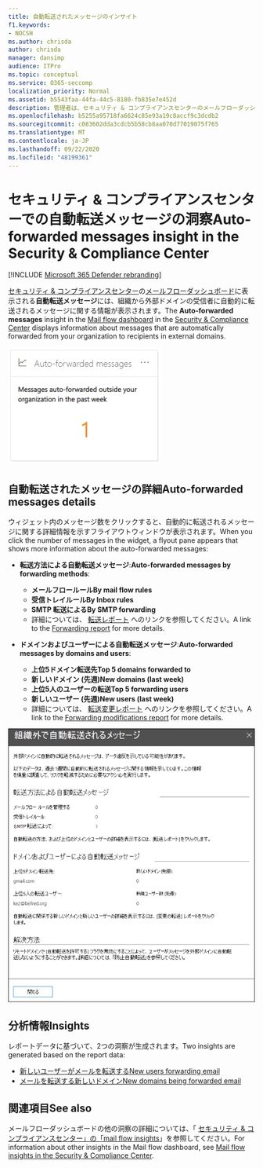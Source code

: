 ```yaml
---
title: 自動転送されたメッセージのインサイト
f1.keywords:
- NOCSH
ms.author: chrisda
author: chrisda
manager: dansimp
audience: ITPro
ms.topic: conceptual
ms.service: O365-seccomp
localization_priority: Normal
ms.assetid: b5543faa-44fa-44c5-8180-fb835e7e452d
description: 管理者は、セキュリティ & コンプライアンスセンターのメールフローダッシュボードでの自動転送メッセージレポートについて説明します。
ms.openlocfilehash: b5255a95718fa6624c85e93a19c8accf9c3dcdb2
ms.sourcegitcommit: c083602dda3cdcb5b58cb8aa070d77019075f765
ms.translationtype: MT
ms.contentlocale: ja-JP
ms.lasthandoff: 09/22/2020
ms.locfileid: "48199361"
---
```

# <a name="auto-forwarded-messages-insight-in-the-security--compliance-center"></a><span data-ttu-id="16af7-103">セキュリティ & コンプライアンスセンターでの自動転送メッセージの洞察</span><span class="sxs-lookup"><span data-stu-id="16af7-103">Auto-forwarded messages insight in the Security & Compliance Center</span></span>

[!INCLUDE [Microsoft 365 Defender rebranding](../includes/microsoft-defender-for-office.md)]


<span data-ttu-id="16af7-104">[セキュリティ & コンプライアンスセンター](https://protection.office.com)の[メールフローダッシュボード](mail-flow-insights-v2.md)に表示される**自動転送メッセージ**には、組織から外部ドメインの受信者に自動的に転送されるメッセージに関する情報が表示されます。</span><span class="sxs-lookup"><span data-stu-id="16af7-104">The **Auto-forwarded messages** insight in the [Mail flow dashboard](mail-flow-insights-v2.md) in the [Security & Compliance Center](https://protection.office.com) displays information about messages that are automatically forwarded from your organization to recipients in external domains.</span></span>

![セキュリティ & コンプライアンスセンターの自動転送メッセージウィジェット](../../media/mfi-auto-forwarded-messages.png)

## <a name="auto-forwarded-messages-details"></a><span data-ttu-id="16af7-106">自動転送されたメッセージの詳細</span><span class="sxs-lookup"><span data-stu-id="16af7-106">Auto-forwarded messages details</span></span>

<span data-ttu-id="16af7-107">ウィジェット内のメッセージ数をクリックすると、自動的に転送されるメッセージに関する詳細情報を示すフライアウトウィンドウが表示されます。</span><span class="sxs-lookup"><span data-stu-id="16af7-107">When you click the number of messages in the widget, a flyout pane appears that shows more information about the auto-forwarded messages:</span></span>

- <span data-ttu-id="16af7-108">**転送方法による自動転送メッセージ**:</span><span class="sxs-lookup"><span data-stu-id="16af7-108">**Auto-forwarded messages by forwarding methods**:</span></span>

  - <span data-ttu-id="16af7-109">**メールフロールール**</span><span class="sxs-lookup"><span data-stu-id="16af7-109">**By mail flow rules**</span></span>
  - <span data-ttu-id="16af7-110">**受信トレイルール**</span><span class="sxs-lookup"><span data-stu-id="16af7-110">**By Inbox rules**</span></span>
  - <span data-ttu-id="16af7-111">**SMTP 転送による**</span><span class="sxs-lookup"><span data-stu-id="16af7-111">**By SMTP forwarding**</span></span>
  - <span data-ttu-id="16af7-112">詳細については、 [転送レポート](view-mail-flow-reports.md#forwarding-report) へのリンクを参照してください。</span><span class="sxs-lookup"><span data-stu-id="16af7-112">A link to the [Forwarding report](view-mail-flow-reports.md#forwarding-report) for more details.</span></span>

- <span data-ttu-id="16af7-113">**ドメインおよびユーザーによる自動転送メッセージ**:</span><span class="sxs-lookup"><span data-stu-id="16af7-113">**Auto-forwarded messages by domains and users**:</span></span>

  - <span data-ttu-id="16af7-114">**上位5ドメイン転送先**</span><span class="sxs-lookup"><span data-stu-id="16af7-114">**Top 5 domains forwarded to**</span></span>
  - <span data-ttu-id="16af7-115">**新しいドメイン (先週)**</span><span class="sxs-lookup"><span data-stu-id="16af7-115">**New domains (last week)**</span></span>
  - <span data-ttu-id="16af7-116">**上位5人のユーザーの転送**</span><span class="sxs-lookup"><span data-stu-id="16af7-116">**Top 5 forwarding users**</span></span>
  - <span data-ttu-id="16af7-117">**新しいユーザー (先週)**</span><span class="sxs-lookup"><span data-stu-id="16af7-117">**New users (last week)**</span></span>
  - <span data-ttu-id="16af7-118">詳細については、 [転送変更レポート](mfi-new-users-forwarding-email.md#forwarding-modifications-report) へのリンクを参照してください。</span><span class="sxs-lookup"><span data-stu-id="16af7-118">A link to the [Forwarding modifications report](mfi-new-users-forwarding-email.md#forwarding-modifications-report) for more details.</span></span>

![セキュリティ & コンプライアンスセンターの自動転送されたメッセージレポートの詳細ポップアップ](../../media/mfi-auto-forwarded-messages-details.png)

## <a name="insights"></a><span data-ttu-id="16af7-120">分析情報</span><span class="sxs-lookup"><span data-stu-id="16af7-120">Insights</span></span>

<span data-ttu-id="16af7-121">レポートデータに基づいて、2つの洞察が生成されます。</span><span class="sxs-lookup"><span data-stu-id="16af7-121">Two insights are generated based on the report data:</span></span>

- [<span data-ttu-id="16af7-122">新しいユーザーがメールを転送する</span><span class="sxs-lookup"><span data-stu-id="16af7-122">New users forwarding email</span></span>](mfi-new-users-forwarding-email.md)
- [<span data-ttu-id="16af7-123">メールを転送する新しいドメイン</span><span class="sxs-lookup"><span data-stu-id="16af7-123">New domains being forwarded email</span></span>](mfi-new-domains-being-forwarded-email.md)

## <a name="see-also"></a><span data-ttu-id="16af7-124">関連項目</span><span class="sxs-lookup"><span data-stu-id="16af7-124">See also</span></span>

<span data-ttu-id="16af7-125">メールフローダッシュボードの他の洞察の詳細については、「 [セキュリティ & コンプライアンスセンター」の「mail flow insights](mail-flow-insights-v2.md)」を参照してください。</span><span class="sxs-lookup"><span data-stu-id="16af7-125">For information about other insights in the Mail flow dashboard, see [Mail flow insights in the Security & Compliance Center](mail-flow-insights-v2.md).</span></span>
